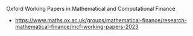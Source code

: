 

Oxford Working Papers in Mathematical and Computational Finance
- https://www.maths.ox.ac.uk/groups/mathematical-finance/research-mathematical-finance/mcf-working-papers-2023

